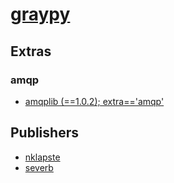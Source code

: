 # [graypy](https://pypi.org/project/graypy)


## Extras

### amqp
- [amqplib (==1.0.2); extra=='amqp'](packages/a/amqplib.md)


## Publishers
- [nklapste](https://pypi.org/user/nklapste)
- [severb](https://pypi.org/user/severb)

